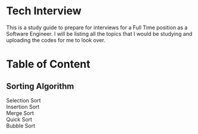 # Tech Interview

This is a study guide to prepare for interviews for a Full Time position as a Software Engineer. I will be listing all the topics
that I would be studying and uploading the codes for me to look over.


# Table of Content
## Sorting Algorithm
Selection Sort <br/>
Insertion Sort <br/>
Merge Sort <br/>
Quick Sort <br/>
Bubble Sort <br/>
